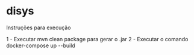 # disys
Instruções para execução

1 - Executar mvn clean package para gerar o .jar
2 - Executar o comando docker-compose up --build
